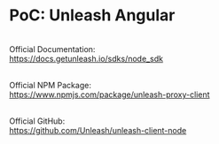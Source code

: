 # PoC: Unleash Angular

<br/> Official Documentation:
<br/> https://docs.getunleash.io/sdks/node_sdk

<br/> Official NPM Package:
<br/> https://www.npmjs.com/package/unleash-proxy-client

<br/> Official GitHub:
<br/> https://github.com/Unleash/unleash-client-node
